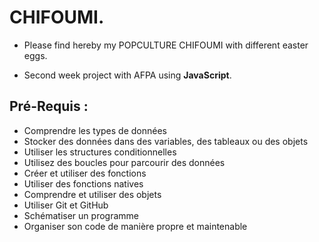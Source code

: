 # CHIFOUMI. 
- Please find hereby my POPCULTURE CHIFOUMI with different easter eggs.

- Second week  project with AFPA using **JavaScript**.

## Pré-Requis :

- Comprendre les types de données
- Stocker des données dans des variables, des tableaux ou des objets
- Utiliser les structures conditionnelles
- Utilisez des boucles pour parcourir des données
- Créer et utiliser des fonctions
- Utiliser des fonctions natives
- Comprendre et utiliser des objets
- Utiliser Git et GitHub
- Schématiser un programme
- Organiser son code de manière propre et maintenable


